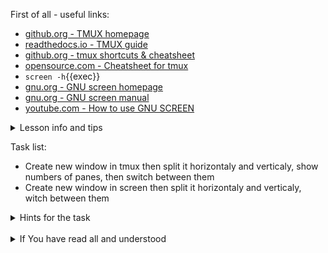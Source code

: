 First of all - useful links:

- [github.org - TMUX homepage](https://github.com/tmux/tmux/wiki)
- [readthedocs.io - TMUX guide](https://link.org/)
- [github.org - tmux shortcuts & cheatsheet](https://gist.github.com/MohamedAlaa/2961058)
- [opensource.com - Cheatsheet for tmux](https://opensource.com/article/20/7/tmux-cheat-sheet)
- `screen -h`{{exec}}
- [gnu.org - GNU screen homepage](https://www.gnu.org/software/screen/)
- [gnu.org - GNU screen manual](https://www.gnu.org/software/screen/manual/screen.html)
- [youtube.com - How to use GNU SCREEN](https://www.youtube.com/watch?v=I4xVn6Io5Nw)

<details><summary>Lesson info and tips</summary>
<pre>
Tmux commands:
  <strong>tmux</strong> Start tmux
  <strong>tmux new -s &lt;name&gt;</strong> Start tmux with &lt;name&gt;
  <strong>tmux ls</strong>  Shows the list of sessions
  <strong>tmux a #</strong> Attach the detached-session
  <strong>tmux a -t &lt;name&gt;</strong> Attach the detached-session to &lt;name&gt;
  <strong>tmux kill-session –t &lt;name&gt;</strong>  Kill the session &lt;name&gt;
  <strong>tmux kill-server</strong> Kill the tmux server
  <br>
GNU Screen commands:
  <strong>screen</strong> Start screen
  <strong>screen -S</strong>  Starts a named session
  <strong>screen -r &lt;name&gt;</strong> Reattach to a screen (optionally by name)
  </strong>screen -ls | --list</strong> Returns a list of session ids
</pre>
</details>

Task list:
- Create new window in tmux then split it horizontaly and verticaly, show numbers of panes, then switch between them
- Create new window in screen then split it horizontaly and verticaly, witch between them

<details><summary>Hints for the task</summary>
<pre>
<strong>Task 1:</strong>
  In tmux type:
    <strong>C-d %</strong> - split horizontal 
    <strong>C-d "</strong> - split vertical 
    <strong>C-d q</strong> - show numbers of panes
    <strong>C-d q 2</strong> - switch to 2 pane
    <strong>C-d d</strong> - detach session
<br>
<strong>Task 2:</strong>
  In screen type:
    <strong>C-a |</strong> - split vertical 
    <strong>C-a c</strong> - create new window in pane
    <strong>C-a S</strong> - split horizontal
    <strong>C-a c 2</strong> - create new window in pane
    <strong>C-a Tab</strong> - switch between panes
    <strong>C-a d</strong> - detach session
</pre>
</details>
<br>
<details><summary>If You have read all and understood</summary>
<pre>
`touch IReadAllAndUndnderstood`{{exec}}
</pre>
